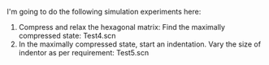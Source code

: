I'm going to do the following simulation experiments here: 
1. Compress and relax the hexagonal matrix: Find the maximally compressed state: Test4.scn
2. In the maximally compressed state, start an indentation. Vary the size of indentor as per requirement: Test5.scn
